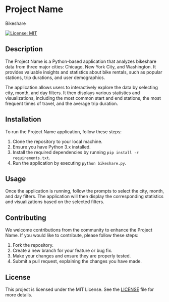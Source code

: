 # Project Name
Bikeshare

[![License: MIT](https://img.shields.io/badge/License-MIT-yellow.svg)](https://opensource.org/licenses/MIT)

## Description

The Project Name is a Python-based application that analyzes bikeshare data from three major cities: Chicago, New York City, and Washington. It provides valuable insights and statistics about bike rentals, such as popular stations, trip durations, and user demographics.

The application allows users to interactively explore the data by selecting city, month, and day filters. It then displays various statistics and visualizations, including the most common start and end stations, the most frequent times of travel, and the average trip duration.

## Installation

To run the Project Name application, follow these steps:

1. Clone the repository to your local machine.
2. Ensure you have Python 3.x installed.
3. Install the required dependencies by running `pip install -r requirements.txt`.
4. Run the application by executing `python bikeshare.py`.

## Usage

Once the application is running, follow the prompts to select the city, month, and day filters. The application will then display the corresponding statistics and visualizations based on the selected filters.

## Contributing

We welcome contributions from the community to enhance the Project Name. If you would like to contribute, please follow these steps:

1. Fork the repository.
2. Create a new branch for your feature or bug fix.
3. Make your changes and ensure they are properly tested.
4. Submit a pull request, explaining the changes you have made.

## License

This project is licensed under the MIT License. See the [LICENSE](LICENSE) file for more details.
